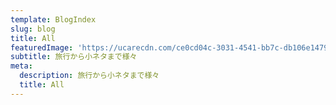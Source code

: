 ```yaml
---
template: BlogIndex
slug: blog
title: All
featuredImage: 'https://ucarecdn.com/ce0cd04c-3031-4541-bb7c-db106e14791e/'
subtitle: 旅行から小ネタまで様々
meta:
  description: 旅行から小ネタまで様々
  title: All
---
```


